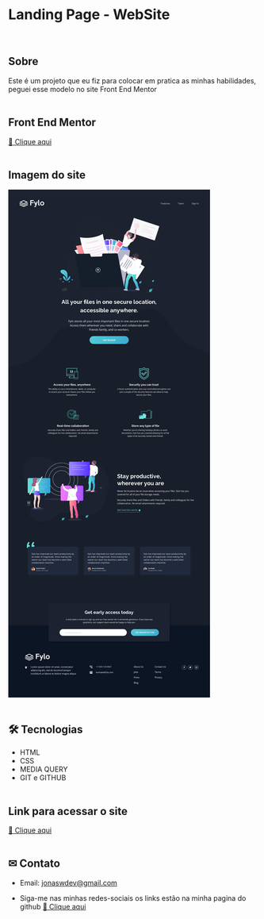 # Landing Page - WebSite

<br>

## Sobre
Este é um projeto que eu fiz para colocar em pratica as minhas habilidades, peguei esse modelo no site Front End Mentor
<br><br>

## Front End Mentor
[🔗 Clique aqui](https://www.frontendmentor.io/)
<br><br>

## Imagem do site
![preview](img/desktop-design.jpg)
<br><br>

## 🛠 Tecnologias
- HTML
- CSS
- MEDIA QUERY
- GIT e GITHUB
<br><br>

## Link para acessar o site
[🔗 Clique aqui](https://jonaswgdev.github.io/faculdade-Unes/)
<br><br>

## ✉ Contato

- Email: jonaswdev@gmail.com

- Siga-me nas minhas redes-sociais os links estão na minha pagina do github
[🔗 Clique aqui](https://github.com/JonasWGDev)
